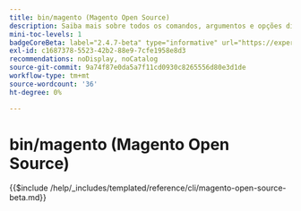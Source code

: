 ```yaml
---
title: bin/magento (Magento Open Source)
description: Saiba mais sobre todos os comandos, argumentos e opções disponíveis para a ferramenta de linha de comando Magento Open Source bin/magento.
mini-toc-levels: 1
badgeCoreBeta: label="2.4.7-beta" type="informative" url="https://experienceleague.adobe.com/docs/commerce-operations/release/notes/magento-open-source/2-4-7.html"
exl-id: c1687378-5523-42b2-88e9-7cfe1958e8d3
recommendations: noDisplay, noCatalog
source-git-commit: 9a74f87e0da5a7f11cd0930c8265556d80e3d1de
workflow-type: tm+mt
source-wordcount: '36'
ht-degree: 0%

---
```


# bin/magento (Magento Open Source)

{{$include /help/_includes/templated/reference/cli/magento-open-source-beta.md}}
